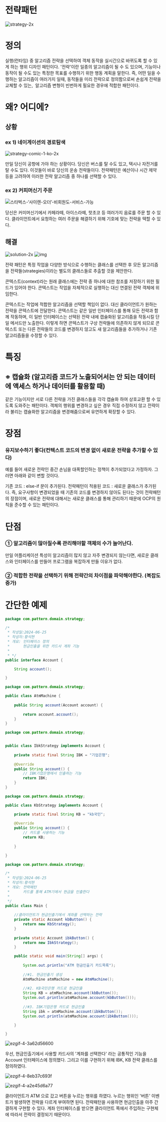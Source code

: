 # 전략패턴
![strategy-2x](https://github.com/smuhsh/DesignPattern/assets/49484645/5be09a5a-a2e9-4e02-8f34-9a5eaf2c6986)

# 정의
실행(런타임) 중 알고리즘 전략을 선택하여 객체 동작을 실시간으로 바뀌도록 할 수 있게 하는 행위 디자인 패턴이다.
'전략'이란 일종의 알고리즘이 될 수 도 있으며, 기능이나 동작이 될 수도 있는 특정한 목표를 수행하기 위한 행동 계획을 말한다.
즉, 어떤 일을 수행하는 알고리즘이 여러가지 일때, 동작들을 미리 전략으로 정의함으로써 손쉽게 전략을 교체할 수 있는, 
알고리즘 변형이 빈번하게 필요한 경우에 적합한 패턴이다.


# 왜? 어디에?

## 상황

### ex 1) 네이게이션의 경로탐색
![strategy-comic-1-ko-2x](https://github.com/smuhsh/DesignPattern/assets/49484645/e0db3fa4-32e6-4366-95c9-c09816bb39a2)

만일 당신이 공항에 가야 하는 상황이다. 당신은 버스를 탈 수도 있고, 택시나 자전거를 탈 수도 있다. 이것들이 바로 당신의 운송 전략들이다.
전략패턴은 예산이나 시간 제약 등을 고려하여 이러한 전략 알고리즘 중 하나를 선택할 수 있다.

### ex 2) 커피머신기 주문
![스타벅스-‘사이렌-오더’-비회원도-서비스-가능](https://github.com/smuhsh/DesignPattern/assets/49484645/69962f9a-22dd-4420-80d2-950f78492a6e)

당신은 커미머신기에서 카페라떼, 아이스라떼, 핫초코 등 여러가지 음료를 주문 할 수 있다.
클라이언트에서 요청하는 여러 주문을 해결하기 위해 기호에 맞는 전략을 택할 수 있다.

## 해결
![solution-2x](https://github.com/smuhsh/DesignPattern/assets/49484645/2a80028d-190c-4c1f-a93e-0ba35a92f3c3)
![img](https://github.com/smuhsh/DesignPattern/assets/49484645/fad12649-88e4-49d1-a587-fd001bd36b57)

전략 패턴은 특정 작업을 다양한 방식으로 수행하는 클래스를 선택한 후 모든 알고리즘을 전략들(strategies)​이라는 별도의 클래스들로 추출할 것을 제안한다.

콘텍스트(context)​라는 원래 클래스에는 전략 중 하나에 대한 참조를 저장하기 위한 필드가 있어야 한다. 콘텍스트는 작업을 자체적으로 실행하는 대신 연결된 전략 객체에 위임한다.

콘텍스트는 작업에 적합한 알고리즘을 선택할 책임이 없다. 대신 클라이언트가 원하는 전략을 콘텍스트에 전달한다. 
콘텍스트는 같은 일반 인터페이스를 통해 모든 전략과 함께 작동하며, 이 일반 인터페이스는 선택된 전략 내에 캡슐화된 알고리즘을 작동시킬 단일 메서드만 노출한다.
이렇게 하면 콘텍스트가 구상 전략들에 의존하지 않게 되므로 콘텍스트 또는 다른 전략들의 코드를 변경하지 않고도 새 알고리즘들을 추가하거나 기존 알고리즘들을 수정할 수 있다.

# 특징
## ※ 캡슐화 (알고리즘 코드가 노출되어서는 안 되는 데이터에 액세스 하거나 데이터를 활용할 때)

같은 기능이지만 서로 다른 전략을 가진 클래스들을 각각 캡슐화 하여 상호교환 할 수 있도록 도와주는 패턴이다.
객체의 행위를 변경하고 싶은 경우 직접 수정하지 않고 전략이라 불리는 캡슐화한 알고리즘을 변경해줌으로써
유연하게 확장할 수 있다.

# 장점
### 유지보수하기 좋다(컨텍스트 코드의 변경 없이 새로운 전략을 추가할 수 있다)

예를 들어 새로운 전략인 중간 손님을 대폭할인하는 정책이 추가되었다고 가정하자. 그러면 아래와 같이 변할 것이다.

기존 코드 : else-if 문이 추가된다.
전략패턴이 적용된 코드 : 새로운 클래스가 추가된다.
즉, 요구사항이 변경되었을 때 기존의 코드를 변경하지 않아도 된다는 것이 전략패턴의 장점이며, 
새로운 전략에 대해서는 새로운 클래스를 통해 관리하기 때문에 OCP의 원칙을 준수할 수 있는 패턴이다.

# 단점
### ① 알고리즘이 많아질수록 관리해야할 객체의 수가 늘어난다.
만일 어플리케이션 특성이 알고리즘이 많지 않고 자주 변경되지 않는다면, 새로운 클래스와 인터페이스를 만들어 프로그램을 복잡하게 만들 이유가 없다.

### ② 적합한 전략을 선택하기 위해 전략간의 차이점을 파악해야한다. (복잡도 증가)

# 간단한 예제

```java
package com.pattern.domain.strategy;

/*
 * 작성일:2024-06-25
 * 작성자:황석현
 * 개요: 인터페이스 정의
 * 		현금인출을 위한 카드사 계좌 기능
 * 
 * */
public interface Account {

	String account();

}
```

```java
package com.pattern.domain.strategy;

public class AtmMachine {
	
    public String account(Account account) {
    	
        return account.account();
    }
}
```

```java
package com.pattern.domain.strategy;


public class IbkStrategy implements Account {
	
    private static final String IBK = "기업은행";
    
    @Override
    public String account() {
        // IBK기업은행에서 인출하는 기능
        return IBK;
    }
}
```
```java
package com.pattern.domain.strategy;

public class KbStrategy implements Account {

	private static final String KB = "kb국민";
	
	@Override
	public String account() {
        // 카드를 사용하는 기능 
        return KB;
		
	}

}
```
```java
package com.pattern.domain.strategy;

/*
 * 작성일:2024-06-25
 * 작성자:황석현
 * 개요: 전략패턴
 * 		카드를 통해 ATM기에서 현금을 인출한다
 * 
 */
public class Main {
	
	//클라이언트가 현금인출기에서 계좌를 선택하는 전략
	private static Account kbButton() {
		return new KbStrategy();
	}
	
	private static Account ibkButton() {
		return new IbkStrategy();
	}

    public static void main(String[] args) {
    	
    	System.out.println("ATM 현금인출기 카드목록");
    	
    	//#1. 현금인출기 생성
        AtmMachine atmMachine = new AtmMachine();
        
        //#2. KB국민은행 카드로 현금인출
        String KB = atmMachine.account(kbButton());
        System.out.println(atmMachine.account(kbButton()));
        
        //#3. IBK기업은행 카드로 현금인출
        String ibk = atmMachine.account(ibkButton());
        System.out.println(atmMachine.account(ibkButton()));

    }

}
```
![ezgif-4-3a62d56600](https://github.com/smuhsh/DesignPattern/assets/49484645/6cf33201-94ea-4479-b88b-bac62f311cc2)

우선, 현금인출기에서 사용할 카드사의 '계좌를 선택한다' 라는 공통적인 기능을 Account 인터페이스에 정의했다. 그리고 이를 구현하기 위해 IBK, KB 전략 클래스를 정의하였다.

![ezgif-4-8eb37c693f](https://github.com/smuhsh/DesignPattern/assets/49484645/361faef3-1ca3-415d-99d4-9816e1456c4a)

![ezgif-4-a2e45d6a77](https://github.com/smuhsh/DesignPattern/assets/49484645/c1a28617-6ea9-461a-9753-185d84fadcbb)

클라이언트가 ATM 으로 갔고 버튼을 누르는 행위를 하였다. 누르는 행위인 '버튼' 이벤트가 발생하면 전략을 다르게 부여하면 된다.
전략패턴을 사용하면 현금인출을 아주 간결하게 구현할 수 있다.
계좌 인터페이스를 받으면 클라이언트 쪽에서 주입하는 구현체에 따라서 전략이 결정되기 때문이다.

